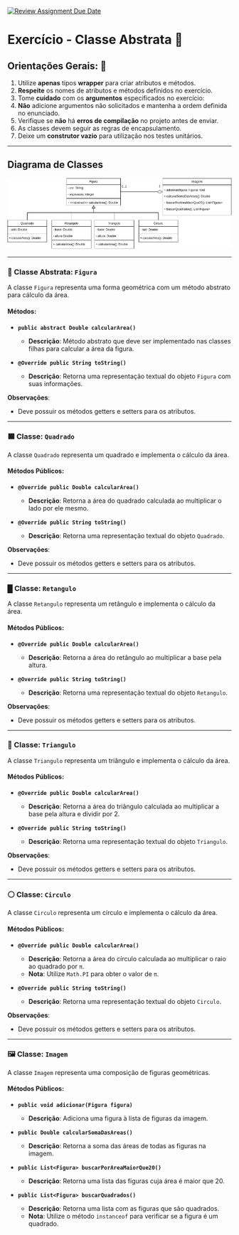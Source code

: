 [![Review Assignment Due Date](https://classroom.github.com/assets/deadline-readme-button-22041afd0340ce965d47ae6ef1cefeee28c7c493a6346c4f15d667ab976d596c.svg)](https://classroom.github.com/a/OPq5QRrR)
# Exercício - Classe Abstrata 📎

## Orientações Gerais: 🚨

1. Utilize **apenas** tipos **wrapper** para criar atributos e métodos.
2. **Respeite** os nomes de atributos e métodos definidos no exercício.
3. Tome **cuidado** com os **argumentos** especificados no exercício:
5. **Não** adicione argumentos não solicitados e mantenha a ordem definida no enunciado.
6. Verifique se **não** há **erros de compilação** no projeto antes de enviar.
7. As classes devem seguir as regras de encapsulamento.
8. Deixe um **construtor vazio** para utilização nos testes unitários.

---

## Diagrama de Classes

![exercicio-figura.png](exercicio-figura.png)

---

### 🌟 Classe Abstrata: `Figura`

A classe `Figura` representa uma forma geométrica com um método abstrato para cálculo da área.

#### Métodos:

- **`public abstract Double calcularArea()`**
    - **Descrição**: Método abstrato que deve ser implementado nas classes filhas para calcular a área da figura.

- **`@Override public String toString()`**
    - **Descrição**: Retorna uma representação textual do objeto `Figura` com suas informações.

**Observações**:
- Deve possuir os métodos getters e setters para os atributos.
---

### 🟦 Classe: `Quadrado`

A classe `Quadrado` representa um quadrado e implementa o cálculo da área.

#### Métodos Públicos:

- **`@Override public Double calcularArea()`**
    - **Descrição**: Retorna a área do quadrado calculada ao multiplicar o lado por ele mesmo.

- **`@Override public String toString()`**
    - **Descrição**: Retorna uma representação textual do objeto `Quadrado`.

**Observações**:
- Deve possuir os métodos getters e setters para os atributos.
---

### █ Classe: `Retangulo`

A classe `Retangulo` representa um retângulo e implementa o cálculo da área.

#### Métodos Públicos:

- **`@Override public Double calcularArea()`**
    - **Descrição**: Retorna a área do retângulo ao multiplicar a base pela altura.

- **`@Override public String toString()`**
    - **Descrição**: Retorna uma representação textual do objeto `Retangulo`.

**Observações**:
- Deve possuir os métodos getters e setters para os atributos.
---

### 🔺 Classe: `Triangulo`

A classe `Triangulo` representa um triângulo e implementa o cálculo da área.

#### Métodos Públicos:

- **`@Override public Double calcularArea()`**
    - **Descrição**: Retorna a área do triângulo calculada ao multiplicar a base pela altura e dividir por 2.

- **`@Override public String toString()`**
    - **Descrição**: Retorna uma representação textual do objeto `Triangulo`.

**Observações**:
- Deve possuir os métodos getters e setters para os atributos.
---

### ⚪ Classe: `Circulo`

A classe `Circulo` representa um círculo e implementa o cálculo da área.

#### Métodos Públicos:

- **`@Override public Double calcularArea()`**
    - **Descrição**: Retorna a área do círculo calculada ao multiplicar o raio ao quadrado por `π`.
    - **Nota**: Utilize `Math.PI` para obter o valor de `π`.

- **`@Override public String toString()`**
    - **Descrição**: Retorna uma representação textual do objeto `Circulo`.

**Observações**:
- Deve possuir os métodos getters e setters para os atributos.
---

### 🖼️ Classe: `Imagem`

A classe `Imagem` representa uma composição de figuras geométricas.

#### Métodos Públicos:

- **`public void adicionar(Figura figura)`**
    - **Descrição**: Adiciona uma figura à lista de figuras da imagem.

- **`public Double calcularSomaDasAreas()`**
    - **Descrição**: Retorna a soma das áreas de todas as figuras na imagem.

- **`public List<Figura> buscarPorAreaMaiorQue20()`**
    - **Descrição**: Retorna uma lista das figuras cuja área é maior que 20.

- **`public List<Figura> buscarQuadrados()`**
    - **Descrição**: Retorna uma lista com as figuras que são quadrados.
    - **Nota**: Utilize o método `instanceof` para verificar se a figura é um quadrado.
